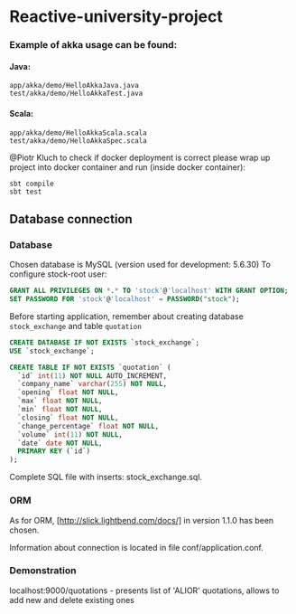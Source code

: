 # Reactive-university-project

### Example of akka usage can be found:

#### Java:

```
app/akka/demo/HelloAkkaJava.java
test/akka/demo/HelloAkkaTest.java
```

#### Scala:
```
app/akka/demo/HelloAkkaScala.scala
test/akka/demo/HelloAkkaSpec.scala
```


@Piotr Kluch to check if docker deployment is correct please wrap up project into docker container and run (inside docker container):

```
sbt compile
sbt test
```

## Database connection
### Database
Chosen database is MySQL (version used for development: 5.6.30)
To configure stock-root user:

```sql
GRANT ALL PRIVILEGES ON *.* TO 'stock'@'localhost' WITH GRANT OPTION;
SET PASSWORD FOR 'stock'@'localhost' = PASSWORD("stock");
```

Before starting application, remember about creating database `stock_exchange` and table `quotation`

```sql
CREATE DATABASE IF NOT EXISTS `stock_exchange`;
USE `stock_exchange`;

CREATE TABLE IF NOT EXISTS `quotation` (
  `id` int(11) NOT NULL AUTO_INCREMENT,
  `company_name` varchar(255) NOT NULL,
  `opening` float NOT NULL,
  `max` float NOT NULL,
  `min` float NOT NULL,
  `closing` float NOT NULL,
  `change_percentage` float NOT NULL,
  `volume` int(11) NOT NULL,
  `date` date NOT NULL,
  PRIMARY KEY (`id`)
);
```

Complete SQL file with inserts: stock_exchange.sql.

### ORM
As for ORM, [http://slick.lightbend.com/docs/] in version 1.1.0 has been chosen.

Information about connection is located in file conf/application.conf.

### Demonstration
localhost:9000/quotations - presents list of 'ALIOR' quotations, allows to add new and delete existing ones